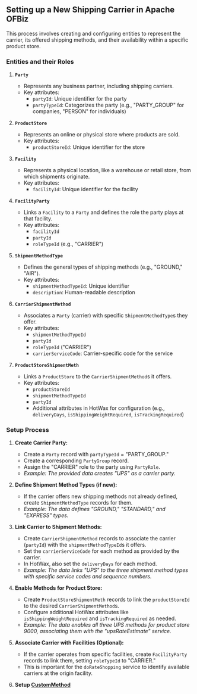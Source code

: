 ## Setting up a New Shipping Carrier in Apache OFBiz

This process involves creating and configuring entities to represent the carrier, its offered shipping methods, and their availability within a specific product store. 

### Entities and their Roles

1.  **`Party`**

    *   Represents any business partner, including shipping carriers.
    *   Key attributes:
        *   `partyId`: Unique identifier for the party
        *   `partyTypeId`:  Categorizes the party (e.g., "PARTY_GROUP" for companies, "PERSON" for individuals)

2.  **`ProductStore`**

    *   Represents an online or physical store where products are sold.
    *   Key attributes:
        *   `productStoreId`: Unique identifier for the store

3.  **`Facility`**

    *   Represents a physical location, like a warehouse or retail store, from which shipments originate.
    *   Key attributes:
        *   `facilityId`: Unique identifier for the facility

4.  **`FacilityParty`**

    *   Links a `Facility` to a `Party` and defines the role the party plays at that facility.
    *   Key attributes:
        *   `facilityId`
        *   `partyId`
        *   `roleTypeId` (e.g., "CARRIER")

5.  **`ShipmentMethodType`**

    *   Defines the general types of shipping methods (e.g., "GROUND," "AIR").
    *   Key attributes:
        *   `shipmentMethodTypeId`: Unique identifier
        *   `description`: Human-readable description

6.  **`CarrierShipmentMethod`**

    *   Associates a `Party` (carrier) with specific `ShipmentMethodType`s they offer.
    *   Key attributes:
        *   `shipmentMethodTypeId`
        *   `partyId`
        *   `roleTypeId` ("CARRIER")
        *   `carrierServiceCode`: Carrier-specific code for the service

7.  **`ProductStoreShipmentMeth`**

    *   Links a `ProductStore` to the `CarrierShipmentMethod`s it offers.
    *   Key attributes:
        *   `productStoreId`
        *   `shipmentMethodTypeId`
        *   `partyId`
        *   Additional attributes in HotWax for configuration (e.g., `deliveryDays`, `isShippingWeightRequired`, `isTrackingRequired`)

### Setup Process

1.  **Create Carrier Party:**
    *   Create a `Party` record with `partyTypeId` = "PARTY_GROUP."
    *   Create a corresponding `PartyGroup` record.
    *   Assign the "CARRIER" role to the party using `PartyRole`.
    *   *Example: The provided data creates "UPS" as a carrier party.*

2.  **Define Shipment Method Types (if new):**
    *   If the carrier offers new shipping methods not already defined, create `ShipmentMethodType` records for them.
    *   *Example: The data defines "GROUND," "STANDARD," and "EXPRESS" types.*

3.  **Link Carrier to Shipment Methods:**
    *   Create `CarrierShipmentMethod` records to associate the carrier (`partyId`) with the `shipmentMethodTypeId`s it offers.
    *   Set the `carrierServiceCode` for each method as provided by the carrier.
    *   In HotWax, also set the `deliveryDays` for each method.
    *   *Example: The data links "UPS" to the three shipment method types with specific service codes and sequence numbers.*

4.  **Enable Methods for Product Store:**
    *   Create `ProductStoreShipmentMeth` records to link the `productStoreId` to the desired `CarrierShipmentMethod`s.
    *   Configure additional HotWax attributes like `isShippingWeightRequired` and `isTrackingRequired` as needed.
    *   *Example: The data enables all three UPS methods for product store 9000, associating them with the "upsRateEstimate" service.*

5.  **Associate Carrier with Facilities (Optional):**
    *   If the carrier operates from specific facilities, create `FacilityParty` records to link them, setting `roleTypeId` to "CARRIER."
    *   This is important for the `doRateShopping` service to identify available carriers at the origin facility.

6. **Setup [CustomMethod](/udm/intermediate/CustomMethod.md)**

